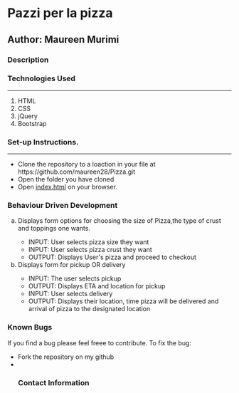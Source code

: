 # Pazzi per la pizza

## Author: Maureen Murimi

### Description

### Technologies Used
<hr>
<ol>
<li>HTML</li>
<li>CSS</li>
<li>jQuery</li>
<li>Bootstrap</li>
</ol>

### Set-up Instructions.
<hr>
<ul>
<li>Clone the repository to a loaction in your file at https://github.com/maureen28/Pizza.git </li>
<li>Open the folder you have cloned</li>
<li>Open <ins>index.html</ins> on your browser.</li>
</ul>

### Behaviour Driven Development
<ol type="a">
<li>Displays form options for choosing the size of Pizza,the type of crust and toppings one wants.</li>
<ul>
<li>INPUT: User selects pizza size they want</li>
<li>INPUT: User selects pizza crust they want</li>
<li>OUTPUT: Displays User's pizza and proceed to checkout</li>
</ul>
<li>Displays form for pickup OR delivery</li>
<ul>
<li>INPUT: The user selects pickup</li>
<li>OUTPUT: Displays ETA and location for pickup</li>
<li>INPUT: User selects delivery</li>
<li>OUTPUT: Displays their location, time pizza will be delivered and arrival of pizza to the designated location </li>
</ul>
</ol>

### Known Bugs
If you find a bug please feel freee to contribute.
To fix the bug:
<ul list-style-type=circle;>
<li>Fork the repository on my github</li>
<li></li>

### Contact Information
